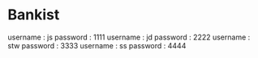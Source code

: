 # Bankist
username : js   password : 1111
username : jd   password : 2222
username : stw   password : 3333
username : ss   password : 4444
